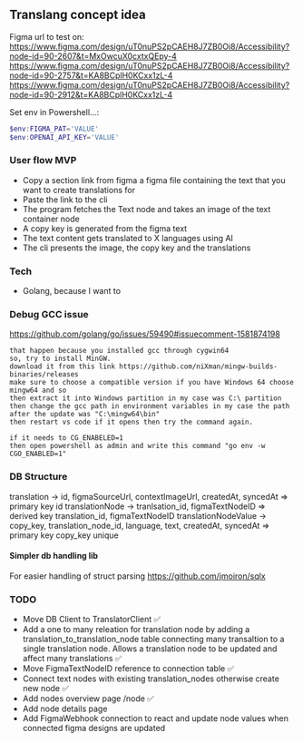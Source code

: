 ## Translang concept idea

Figma url to test on: 
https://www.figma.com/design/uT0nuPS2pCAEH8J7ZB0Oi8/Accessibility?node-id=90-2607&t=MxOwcuX0cxtxQEpy-4
https://www.figma.com/design/uT0nuPS2pCAEH8J7ZB0Oi8/Accessibility?node-id=90-2757&t=KA8BCplH0KCxx1zL-4
https://www.figma.com/design/uT0nuPS2pCAEH8J7ZB0Oi8/Accessibility?node-id=90-2912&t=KA8BCplH0KCxx1zL-4

Set env in Powershell...:
```powershell
$env:FIGMA_PAT='VALUE'
$env:OPENAI_API_KEY='VALUE'
```

### User flow MVP
- Copy a section link from figma a figma file containing the text that you want to create translations for
- Paste the link to the cli
- The program fetches the Text node and takes an image of the text container node
- A copy key is generated from the figma text
- The text content gets translated to X languages using AI
- The cli presents the image, the copy key and the translations

### Tech
- Golang, because I want to

### Debug GCC issue
https://github.com/golang/go/issues/59490#issuecomment-1581874198
```
that happen because you installed gcc through cygwin64
so, try to install MinGW.
download it from this link https://github.com/niXman/mingw-builds-binaries/releases
make sure to choose a compatible version if you have Windows 64 choose mingw64 and so
then extract it into Windows partition in my case was C:\ partition
then change the gcc path in environment variables in my case the path after the update was "C:\mingw64\bin"
then restart vs code if it opens then try the command again.

if it needs to CG_ENABELED=1
then open powershell as admin and write this command "go env -w CGO_ENABLED=1"
```

### DB Structure

translation -> id, figmaSourceUrl, contextImageUrl, createdAt, syncedAt => primary key id
translationNode -> tranlsation_id, figmaTextNodeID => derived key translation_id, figmaTextNodeID
translationNodeValue -> copy_key, translation_node_id, language, text, createdAt, syncedAt => primary key copy_key unique

#### Simpler db handling lib
For easier handling of struct parsing
https://github.com/jmoiron/sqlx

### TODO
- Move DB Client to TranslatorClient ✅
- Add a one to many releation for translation node by adding a translation_to_translation_node table connecting many transaltion to a single translation node. Allows a translation node to be updated and affect many translations ✅
- Move FigmaTextNodeID reference to connection table ✅
- Connect text nodes with existing translation_nodes otherwise create new node ✅
- Add nodes overview page /node ✅
- Add node details page
- Add FigmaWebhook connection to react and update node values when connected figma designs are updated
